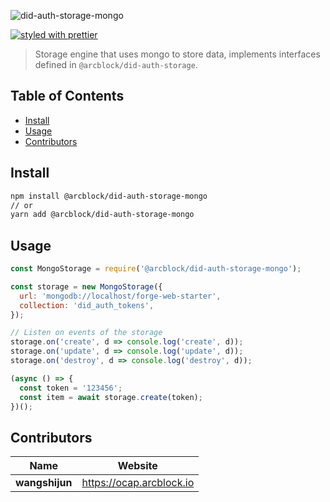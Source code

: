 ![did-auth-storage-mongo](https://www.arcblock.io/.netlify/functions/badge/?text=did-auth-storage-mongo)

[![styled with prettier](https://img.shields.io/badge/styled_with-prettier-ff69b4.svg)](https://github.com/prettier/prettier)

> Storage engine that uses mongo to store data, implements interfaces defined in `@arcblock/did-auth-storage`.


## Table of Contents

* [Install](#install)
* [Usage](#usage)
* [Contributors](#contributors)


## Install

```sh
npm install @arcblock/did-auth-storage-mongo
// or
yarn add @arcblock/did-auth-storage-mongo
```


## Usage

```js
const MongoStorage = require('@arcblock/did-auth-storage-mongo');

const storage = new MongoStorage({
  url: 'mongodb://localhost/forge-web-starter',
  collection: 'did_auth_tokens',
});

// Listen on events of the storage
storage.on('create', d => console.log('create', d));
storage.on('update', d => console.log('update', d));
storage.on('destroy', d => console.log('destroy', d));

(async () => {
  const token = '123456';
  const item = await storage.create(token);
})();
```


## Contributors

| Name           | Website                    |
| -------------- | -------------------------- |
| **wangshijun** | <https://ocap.arcblock.io> |
